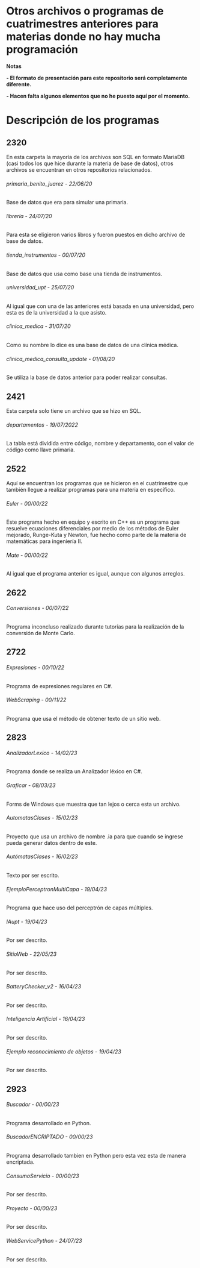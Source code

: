 # Otros archivos o programas de cuatrimestres anteriores para materias donde no hay mucha programación

<!----Notas---->
**Notas**

**- El formato de presentación para este repositorio será completamente diferente.**

**- Hacen falta algunos elementos que no he puesto aquí por el momento.**
<!----Separador de las notas---->

<!----Directorio con descripción de los programas---->
# Descripción de los programas
## 2320
En esta carpeta la mayoría de los archivos son SQL en formato MariaDB (casi todos los que hice durante la materia de base de datos), otros archivos se encuentran en otros repositorios relacionados.

###### primaria_benito_juarez - 22/06/20
Base de datos que era para simular una primaria.

<!----Separador---->

###### libreria - 24/07/20
Para esta se eligieron varios libros y fueron puestos en dicho archivo de base de datos.

<!----Separador---->

###### tienda_instrumentos - 00/07/20
Base de datos que usa como base una tienda de instrumentos.

<!----Separador---->

###### universidad_upt - 25/07/20
Al igual que con una de las anteriores está basada en una universidad, pero esta es de la universidad a la que asisto.

<!----Separador---->

###### clinica_medica - 31/07/20
Como su nombre lo dice es una base de datos de una clínica médica.

<!----Separador---->

###### clinica_medica_consulta_update - 01/08/20
Se utiliza la base de datos anterior para poder realizar consultas.

<!----Separador---->

## 2421
Esta carpeta solo tiene un archivo que se hizo en SQL.

###### departamentos - 19/07/2022
La tabla está dividida entre código, nombre y departamento, con el valor de código como llave primaria.

<!----Separador---->

## 2522
Aquí se encuentran los programas que se hicieron en el cuatrimestre que también llegue a realizar programas para una materia en específico.

###### Euler - 00/00/22
Este programa hecho en equipo y escrito en C++ es un programa que resuelve ecuaciones diferenciales por medio de los métodos de Euler mejorado, Runge-Kuta y Newton, fue hecho como parte de la materia de matemáticas para ingeniería II.

<!----Separador---->

###### Mate - 00/00/22
Al igual que el programa anterior es igual, aunque con algunos arreglos.

## 2622
###### Conversiones - 00/07/22
Programa inconcluso realizado durante tutorías para la realización de la conversión de Monte Carlo.

<!----Separador---->

## 2722
###### Expresiones - 00/10/22
Programa de expresiones regulares en C#.

<!----Separador---->

###### WebScraping - 00/11/22
Programa que usa el método de obtener texto de un sitio web.

<!----Separador---->

## 2823
###### AnalizadorLexico - 14/02/23
Programa donde se realiza un Analizador léxico en C#.

<!----Separador---->

###### Graficar - 08/03/23
Forms de Windows que muestra que tan lejos o cerca esta un archivo.

<!----Separador---->

###### AutomatasClases - 15/02/23
Proyecto que usa un archivo de nombre .ia para que cuando se ingrese pueda generar datos dentro de este.

<!----Separador---->

###### AutómatasClases - 16/02/23
Texto por ser escrito.

<!----Separador---->

###### EjemploPerceptronMultiCapa - 19/04/23
Programa que hace uso del perceptrón de capas múltiples.

<!----Separador---->

###### IAupt - 19/04/23
Por ser descrito.

<!----Separador---->

###### SitioWeb - 22/05/23
Por ser descrito.

<!----Separador---->

###### BatteryChecker_v2 - 16/04/23
Por ser descrito.

<!----Separador---->

###### Inteligencia Artificial - 16/04/23
Por ser descrito.

<!----Separador---->

###### Ejemplo reconocimiento de objetos - 19/04/23
Por ser descrito.

<!----Separador---->

## 2923
###### Buscador - 00/00/23
Programa desarrollado en Python.

<!----Separador---->

###### BuscadorENCRIPTADO - 00/00/23
Programa desarrollado tambien en Python pero esta vez esta de manera encriptada.

<!----Separador---->

###### ConsumoServicio - 00/00/23
Por ser descrito.

<!----Separador---->

###### Proyecto - 00/00/23
Por ser descrito.

<!----Separador---->

###### WebServicePython - 24/07/23
Por ser descrito.

<!----Separador del directorio con descripción de los programas---->